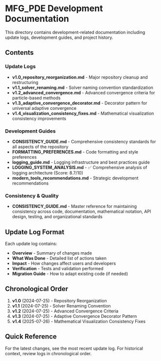 # MFG_PDE Development Documentation

This directory contains development-related documentation including update logs, development guides, and project history.

## Contents

### Update Logs
- **v1.0_repository_reorganization.md** - Major repository cleanup and restructuring
- **v1.1_solver_renaming.md** - Solver naming convention standardization
- **v1.2_advanced_convergence.md** - Advanced convergence criteria for particle-based methods
- **v1.3_adaptive_convergence_decorator.md** - Decorator pattern for universal adaptive convergence
- **v1.4_visualization_consistency_fixes.md** - Mathematical visualization consistency improvements

### Development Guides
- **CONSISTENCY_GUIDE.md** - Comprehensive consistency standards for all aspects of the repository
- **FORMATTING_PREFERENCES.md** - Code formatting and style preferences
- **logging_guide.md** - Logging infrastructure and best practices guide
- **LOGGING_SYSTEM_ANALYSIS.md** - ✅ Comprehensive analysis of logging architecture (Score: 8.7/10)
- **modern_tools_recommendations.md** - Strategic development recommendations

### Consistency & Quality
- **CONSISTENCY_GUIDE.md** - Master reference for maintaining consistency across code, documentation, mathematical notation, API design, testing, and organizational standards

## Update Log Format

Each update log contains:
- **Overview** - Summary of changes made
- **What Was Done** - Detailed list of actions taken
- **Impact** - How changes affect users and developers
- **Verification** - Tests and validation performed
- **Migration Guide** - How to adapt existing code (if needed)

## Chronological Order

1. **v1.0** (2024-07-25) - Repository Reorganization
2. **v1.1** (2024-07-25) - Solver Renaming Convention  
3. **v1.2** (2024-07-25) - Advanced Convergence Criteria
4. **v1.3** (2024-07-25) - Adaptive Convergence Decorator Pattern
5. **v1.4** (2025-07-26) - Mathematical Visualization Consistency Fixes

## Quick Reference

For the latest changes, see the most recent update log. For historical context, review logs in chronological order.
